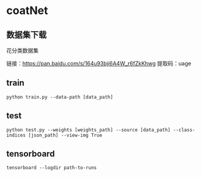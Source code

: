 # coatNet

## 数据集下载
花分类数据集

链接：https://pan.baidu.com/s/164u93bji6A4W_r6fZkKhwg
提取码：uage

## train
```
python train.py --data-path [data_path]
```

## test
```
python test.py --weights [weights_path] --source [data_path] --class-indices [json_path] --view-img True
```

## tensorboard
```
tensorboard --logdir path-to-runs
```